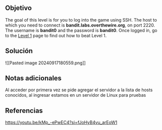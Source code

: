 
## Objetivo
The goal of this level is for you to log into the game using SSH. The host to which you need to connect is **bandit.labs.overthewire.org**, on port 2220. The username is **bandit0** and the password is **bandit0**. Once logged in, go to the [Level 1](https://overthewire.org/wargames/bandit/bandit1.html) page to find out how to beat Level 1.
## Solución
![[Pasted image 20240917180559.png]]

## Notas adicionales
Al acceder por primera vez se pide agregar el servidor a la lista de hosts conocidos, al ingresar estamos en un servidor de Linux para pruebas

## Referencias
https://youtu.be/kMp_-ePwEC4?si=fJoHyB4vu_arEoW1


